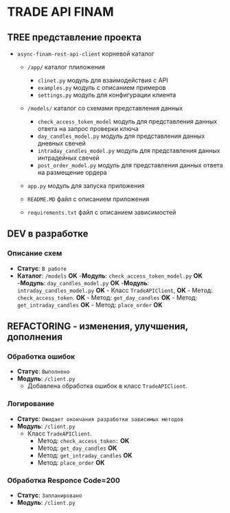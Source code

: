 # TRADE API FINAM

## TREE представление проекта
- `async-finam-rest-api-client` корневой каталог
    - `/app/` каталог плиложения
        - `clinet.py` модуль для взаимодействия с API
        - `examples.py` модуль с описанием примеров
        - `settings.py` модуль для конфигурации клиента

    - `/models/` каталог со схемами представления данных
        - `check_access_token_model` модуль для представления данных ответа на запрос проверки ключа
        - `day_candles_model.py` модуль для представления данных дневных свечей
        - `intraday_candles_model.py` модуль для представления данных интрадейных свечей
        - `post_order_model.py` модуль для представления данных ответа на размещение ордера
    
    - `app.py` модуль для запуска приложения
    - `README.MD` файл с описанием приложения
    - `requirements.txt` файл с описанием зависимостей


## DEV в разработке

### Описание схем
- **Статус**: `В работе`
- **Каталог**: `/models` **OK**
    -**Модуль**: `check_access_token_model.py` **OK**
    -**Модуль**: `day_candles_model.py` **OK**
    -**Модуль**: `intraday_candles_model.py` **OK**
        - Класс `TradeAPIClient`, **OK**
            - Метод: `check_access_token`. **OK**
            - Метод: `get_day_candles` **OK**
            - Метод: `get_intraday_candles` **OK**
            - Метод: `place_order` **OK**

## REFACTORING - изменения, улучшения, дополнения

### Обработка ошибок
- **Статус**: `Выполнено`
- **Модуль**: `/client.py`
    - Добавлена обработка ошибок в класс `TradeAPIClient`.

### Логирование
- **Статус**: `Ожидает окончания разработки зависимых методов`
- **Модуль**: `/client.py`
    - Класс `TradeAPIClient`.
        - Метод: `check_access_token:` **OK**
        - Метод: `get_day_candles` **OK**
        - Метод: `get_intraday_candles` **OK**
        - Метод: `place_order` **ОК**

### Обработка Responce Code=200
- **Статус**: `Запланировано`
- **Модуль**: `/client.py`